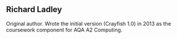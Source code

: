## Richard Ladley

Original author. Wrote the initial version (Crayfish 1.0) in 2013 as the coursework component for AQA A2 Computing.
